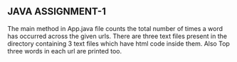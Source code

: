 ## JAVA ASSIGNMENT-1
The main method in App.java file counts the total number of times a word has occurred across the given urls.
There are three text files present in the directory containing 3 text files which have html code inside them.
Also Top three words in each url are printed too.
